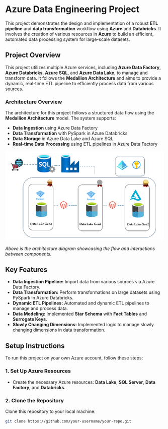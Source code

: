 # Azure Data Engineering Project

This project demonstrates the design and implementation of a robust **ETL pipeline** and **data transformation** workflow using **Azure** and **Databricks**. It involves the creation of various resources in **Azure** to build an efficient, automated data processing system for large-scale datasets.

## Project Overview

This project utilizes multiple Azure services, including **Azure Data Factory**, **Azure Databricks**, **Azure SQL**, and **Azure Data Lake**, to manage and transform data. It follows the **Medallion Architecture** and aims to provide a dynamic, real-time ETL pipeline to efficiently process data from various sources.

### Architecture Overview

The architecture for this project follows a structured data flow using the **Medallion Architecture** model. The system supports:
- **Data Ingestion** using Azure Data Factory
- **Data Transformation** with PySpark in Azure Databricks
- **Data Storage** in Azure Data Lake and Azure SQL
- **Real-time Data Processing** using ETL pipelines in Azure Data Factory

![Project Architecture](architecture/azure_arch.gif)

*Above is the architecture diagram showcasing the flow and interactions between components.*

## Key Features

- **Data Ingestion Pipeline:** Import data from various sources via Azure Data Factory.
- **Data Transformation:** Perform transformations on large datasets using PySpark in Azure Databricks.
- **Dynamic ETL Pipelines:** Automated and dynamic ETL pipelines to manage and process data.
- **Data Modeling:** Implemented **Star Schema** with **Fact Tables** and **Surrogate Keys**.
- **Slowly Changing Dimensions:** Implemented logic to manage slowly changing dimensions in data transformation.

## Setup Instructions

To run this project on your own Azure account, follow these steps:

### 1. **Set Up Azure Resources**
   - Create the necessary Azure resources: **Data Lake**, **SQL Server**, **Data Factory**, and **Databricks**.

### 2. **Clone the Repository**
   Clone this repository to your local machine:
   ```bash
   git clone https://github.com/your-username/your-repo.git
